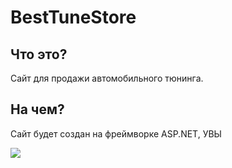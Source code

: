 # BestTuneStore
## Что это? 
Сайт для продажи автомобильного тюнинга. 
## На чем? 
Сайт будет создан на фреймворке ASP.NET, УВЫ

<img src="https://cs14.pikabu.ru/post_img/big/2023/07/06/5/1688624470117362562.jpg"/>